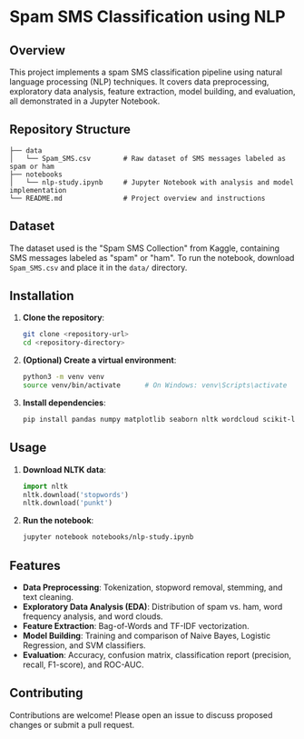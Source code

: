 # Spam SMS Classification using NLP

## Overview

This project implements a spam SMS classification pipeline using natural language processing (NLP) techniques. It covers data preprocessing, exploratory data analysis, feature extraction, model building, and evaluation, all demonstrated in a Jupyter Notebook.

## Repository Structure

```
├── data
│   └── Spam_SMS.csv        # Raw dataset of SMS messages labeled as spam or ham
├── notebooks
│   └── nlp-study.ipynb     # Jupyter Notebook with analysis and model implementation
└── README.md               # Project overview and instructions
```

## Dataset

The dataset used is the "Spam SMS Collection" from Kaggle, containing SMS messages labeled as "spam" or "ham". To run the notebook, download `Spam_SMS.csv` and place it in the `data/` directory.

## Installation

1. **Clone the repository**:
   ```bash
   git clone <repository-url>
   cd <repository-directory>
   ```
2. **(Optional) Create a virtual environment**:
   ```bash
   python3 -m venv venv
   source venv/bin/activate      # On Windows: venv\Scripts\activate
   ```
3. **Install dependencies**:
   ```bash
   pip install pandas numpy matplotlib seaborn nltk wordcloud scikit-learn vaderSentiment scipy
   ```

## Usage

1. **Download NLTK data**:
   ```python
   import nltk
   nltk.download('stopwords')
   nltk.download('punkt')
   ```
2. **Run the notebook**:
   ```bash
   jupyter notebook notebooks/nlp-study.ipynb
   ```

## Features

- **Data Preprocessing**: Tokenization, stopword removal, stemming, and text cleaning.
- **Exploratory Data Analysis (EDA)**: Distribution of spam vs. ham, word frequency analysis, and word clouds.
- **Feature Extraction**: Bag-of-Words and TF-IDF vectorization.
- **Model Building**: Training and comparison of Naive Bayes, Logistic Regression, and SVM classifiers.
- **Evaluation**: Accuracy, confusion matrix, classification report (precision, recall, F1-score), and ROC-AUC.

## Contributing

Contributions are welcome! Please open an issue to discuss proposed changes or submit a pull request.

